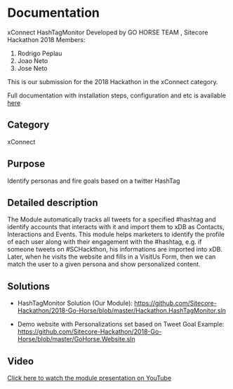 # Documentation

xConnect HashTagMonitor 
Developed by GO HORSE TEAM , Sitecore Hackathon 2018
Members:
1. Rodrigo Peplau
2. Joao Neto
3. Jose Neto

This is our submission for the 2018 Hackathon in the xConnect category.

Full documentation with installation steps, configuration and etc is available [here](https://github.com/Sitecore-Hackathon/2018-Go-Horse/tree/master/documentation) 


## Category
xConnect

## Purpose
Identify personas and fire goals based on a twitter HashTag

## Detailed description
The Module automatically tracks all tweets for a specified #hashtag and identify accounts that interacts with it and import them to xDB as Contacts, Interactions and Events. 
This module helps marketers to identify the profile of each user along with their engagement with the #hashtag, 
e.g. if someone tweets on #SCHackthon, his informations are imported into xDB. Later, when he visits the website and fills in a VisitUs Form, then we can match the user to a given persona
and show personalized content.

## Solutions
-  HashTagMonitor Solution (Our Module): 
https://github.com/Sitecore-Hackathon/2018-Go-Horse/blob/master/Hackathon.HashTagMonitor.sln

-  Demo website with Personalizations set based on Tweet Goal Example: 
https://github.com/Sitecore-Hackathon/2018-Go-Horse/blob/master/GoHorse.Website.sln


## Video
[Click here to watch the module presentation on YouTube](https://youtu.be/2lEAazVlHUQ) 
